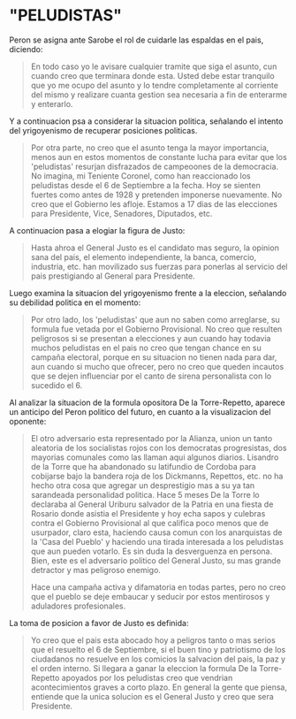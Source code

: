 # "PELUDISTAS"

Peron se asigna ante Sarobe el rol de cuidarle las espaldas en el pais, diciendo:

> En todo caso yo le avisare cualquier tramite que siga el asunto, cun cuando creo que terminara donde esta.
> Usted debe estar tranquilo que yo me ocupo del asunto y lo tendre completamente al corriente del mismo y realizare cuanta gestion sea necesaria
> a fin de enterarme y enterarlo.

Y a continuacion psa a considerar la situacion politica, señalando el intento del yrigoyenismo de recuperar posiciones politicas.

> Por otra parte, no creo que el asunto tenga la mayor importancia, menos aun en estos momentos de constante lucha para evitar que los
> 'peludistas' resurjan disfrazados de campeoones de la democracia.
> No imagina, mi Teniente Coronel, como han reaccionado los peludistas desde el 6 de Septiembre a la fecha.
> Hoy se sienten fuertes como antes de 1928 y pretenden imponerse nuevamente.
> No creo que el Gobierno les afloje.
> Estamos a 17 dias de las elecciones para Presidente, Vice, Senadores, Diputados, etc.

A continuacion pasa a elogiar la figura de Justo:

> Hasta ahroa el General Justo es el candidato mas seguro, la opinion sana del pais,
> el elemento independiente, la banca, comercio, industria, etc. han movilizado sus fuerzas para ponerlas al servicio del pais prestigiando al General para Presidente.

Luego examina la situacion del yrigoyenismo frente a la eleccion, señalando su debilidad politica en el momento:

> Por otro lado, los 'peludistas' que aun no saben como arreglarse, su formula fue vetada por el Gobierno Provisional.
> No creo que resulten peligrosos si se presentan a elecciones y aun cuando hay todavia muchos peludistas en el pais
> no creo que tengan chance en su campaña electoral, porque en su situacion no tienen nada para dar,
> aun cuando si mucho que ofrecer, pero no creo que queden incautos que se dejen influenciar por el canto de sirena personalista con lo sucedido el 6.

Al analizar la situacion de la formula opositora De la Torre-Repetto, aparece un anticipo del Peron politico del futuro, en cuanto a la visualizacion del oponente:

> El otro adversario esta representado por la Alianza, union un tanto aleatoria de los socialistas rojos con los democratas progresistas, dos mayorias comunales
> como las llaman aqui algunos diarios.
> Lisandro de la Torre que ha abandonado su latifundio de Cordoba para cobijarse bajo la bandera roja de los Dickmanns, Repettos, etc. no ha hecho otra cosa que
> agregar un desprestigio mas a su ya tan sarandeada personalidad politica.
> Hace 5 meses De la Torre lo declaraba al General Uriburu salvador de la Patria en una fiesta de Rosario donde asistia el Presidente
> y hoy echa sapos y culebras contra el Gobierno Provisional al que califica poco menos que de usurpador, claro esta, haciendo causa comun con los anarquistas de la 'Casa del Pueblo'
> y haciendo una tirada interesada a los peludistas que aun pueden votarlo.
> Es sin duda la desverguenza en persona.
> Bien, este es el adversario politico del General Justo, su mas grande detractor y mas peligroso enemigo.
>
> Hace una campaña activa y difamatoria en todas partes, pero no creo que el pueblo se deje embaucar y seducir por estos mentirosos y aduladores profesionales.

La toma de posicion a favor de Justo es definida:

> Yo creo que el pais esta abocado hoy a peligros tanto o mas serios que el resuelto el 6 de Septiembre, si el buen tino y patriotismo de los ciudadanos
> no resuelve en los comicios la salvacion del pais, la paz y el orden interno.
> Si llegara a ganar la eleccion la formula De la Torre-Repetto apoyados por los peludistas creo que vendrian acontecimientos graves a corto plazo.
> En general la gente que piensa, entiende que la unica solucion es el General Justo y creo que sera Presidente.

